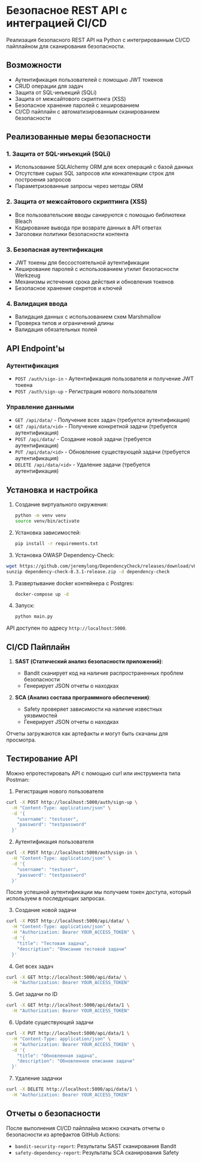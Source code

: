 # Безопасное REST API с интеграцией CI/CD

Реализация безопасного REST API на Python с интегрированным CI/CD пайплайном для сканирования безопасности.

## Возможности

- Аутентификация пользователей с помощью JWT токенов
- CRUD операции для задач
- Защита от SQL-инъекций (SQLi)
- Защита от межсайтового скриптинга (XSS)
- Безопасное хранение паролей с хешированием
- CI/CD пайплайн с автоматизированным сканированием безопасности

## Реализованные меры безопасности

### 1. Защита от SQL-инъекций (SQLi)
- Использование SQLAlchemy ORM для всех операций с базой данных
- Отсутствие сырых SQL запросов или конкатенации строк для построения запросов
- Параметризованные запросы через методы ORM

### 2. Защита от межсайтового скриптинга (XSS)
- Все пользовательские вводы санируются с помощью библиотеки Bleach
- Кодирование вывода при возврате данных в API ответах
- Заголовки политики безопасности контента

### 3. Безопасная аутентификация
- JWT токены для бессостоятельной аутентификации
- Хеширование паролей с использованием утилит безопасности Werkzeug
- Механизмы истечения срока действия и обновления токенов
- Безопасное хранение секретов и ключей

### 4. Валидация ввода
- Валидация данных с использованием схем Marshmallow
- Проверка типов и ограничений длины
- Валидация обязательных полей

## API Endpoint'ы

### Аутентификация
- `POST /auth/sign-in` - Аутентификация пользователя и получение JWT токена
- `POST /auth/sign-up` - Регистрация нового пользователя

### Управление данными
- `GET /api/data/` - Получение всех задач (требуется аутентификация)
- `GET /api/data/<id>` - Получение конкретной задачи (требуется аутентификация)
- `POST /api/data/` - Создание новой задачи (требуется аутентификация)
- `PUT /api/data/<id>` - Обновление существующей задачи (требуется аутентификация)
- `DELETE /api/data/<id>` - Удаление задачи (требуется аутентификация)

## Установка и настройка

1. Создание виртуального окружения:
   ```bash
   python -m venv venv
   source venv/bin/activate
   ```

2. Установка зависимостей:
   ```bash
   pip install -r requirements.txt
   ```

3. Установка OWASP Dependency-Check:
  ```bash
  wget https://github.com/jeremylong/DependencyCheck/releases/download/v8.3.1/dependency-check-8.3.1-release.zip
  sunzip dependency-check-8.3.1-release.zip -d dependency-check
  ```

3. Развертывание docker контейнера с Postgres:
   ```bash
   docker-compose up -d
   ```

4. Запуск:
   ```bash
   python main.py
   ```

API доступен по адресу `http://localhost:5000`.

## CI/CD Пайплайн

1. **SAST (Статический анализ безопасности приложений)**:
   - Bandit сканирует код на наличие распространенных проблем безопасности
   - Генерирует JSON отчеты о находках

2. **SCA (Анализ состава программного обеспечения)**:
   - Safety проверяет зависимости на наличие известных уязвимостей
   - Генерирует JSON отчеты о находках

Отчеты загружаются как артефакты и могут быть скачаны для просмотра.

## Тестирование API

Можно епротестировать API с помощью curl или инструмента типа Postman:

1. Регистрация нового пользователя

```bash
curl -X POST http://localhost:5000/auth/sign-up \
  -H "Content-Type: application/json" \
  -d '{
    "username": "testuser",
    "password": "testpassword"
  }'
```

2. Аутентификация пользователя

```bash
curl -X POST http://localhost:5000/auth/sign-in \
  -H "Content-Type: application/json" \
  -d '{
    "username": "testuser",
    "password": "testpassword"
  }'
```

После успешной аутентификации мы получаем токен доступа, который используем в последующих запросах.

3. Создание новой задачи

```bash
curl -X POST http://localhost:5000/api/data/ \
  -H "Content-Type: application/json" \
  -H "Authorization: Bearer YOUR_ACCESS_TOKEN" \
  -d '{
    "title": "Тестовая задача",
    "description": "Описание тестовой задачи"
  }'
```

4. Get всех задач

```bash
curl -X GET http://localhost:5000/api/data/ \
  -H "Authorization: Bearer YOUR_ACCESS_TOKEN"
```

5. Get задачи по ID

```bash
curl -X GET http://localhost:5000/api/data/1 \
  -H "Authorization: Bearer YOUR_ACCESS_TOKEN"
```

6. Update существующей задачи

```bash
curl -X PUT http://localhost:5000/api/data/1 \
  -H "Content-Type: application/json" \
  -H "Authorization: Bearer YOUR_ACCESS_TOKEN" \
  -d '{
    "title": "Обновленная задача",
    "description": "Обновленное описание задачи"
  }'
```

7. Удаление задачки

```bash
curl -X DELETE http://localhost:5000/api/data/1 \
  -H "Authorization: Bearer YOUR_ACCESS_TOKEN"
```


## Отчеты о безопасности

После выполнения CI/CD пайплайна можно скачать отчеты о безопасности из артефактов GitHub Actions:
- `bandit-security-report`: Результаты SAST сканирования Bandit
- `safety-dependency-report`: Результаты SCA сканирования Safety
